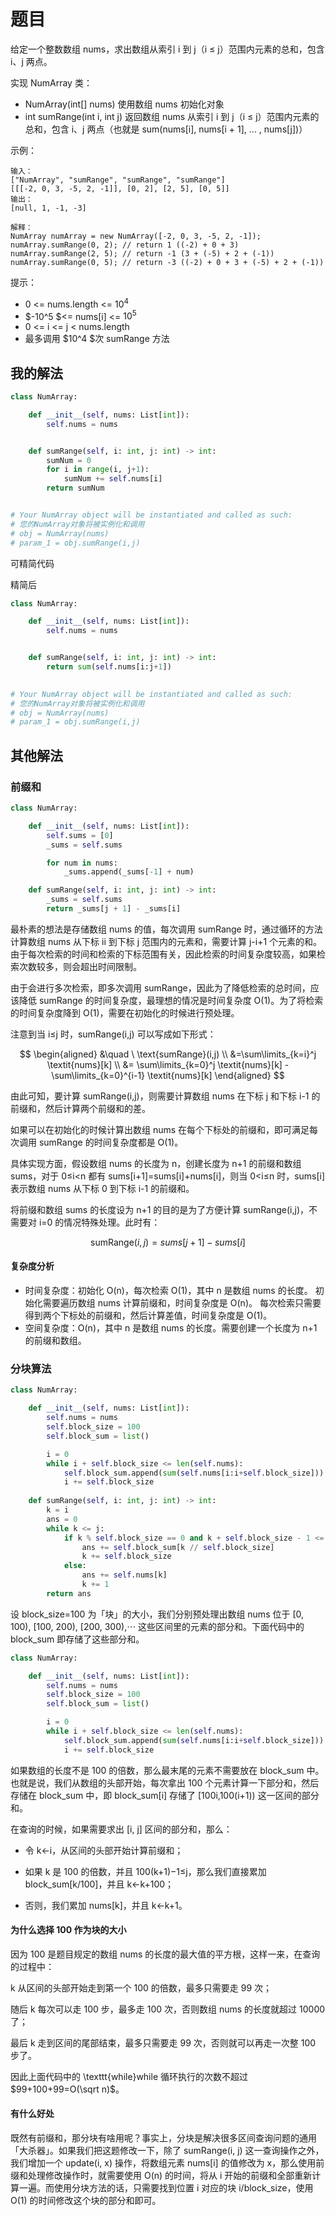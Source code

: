 # 题目

给定一个整数数组  nums，求出数组从索引 i 到 j（i ≤ j）范围内元素的总和，包含 i、j 两点。

实现 NumArray 类：

- NumArray(int[] nums) 使用数组 nums 初始化对象
- int sumRange(int i, int j) 返回数组 nums 从索引 i 到 j（i ≤ j）范围内元素的总和，包含 i、j 两点（也就是 sum(nums[i], nums[i + 1], ... , nums[j])）


示例：

```
输入：
["NumArray", "sumRange", "sumRange", "sumRange"]
[[[-2, 0, 3, -5, 2, -1]], [0, 2], [2, 5], [0, 5]]
输出：
[null, 1, -1, -3]

解释：
NumArray numArray = new NumArray([-2, 0, 3, -5, 2, -1]);
numArray.sumRange(0, 2); // return 1 ((-2) + 0 + 3)
numArray.sumRange(2, 5); // return -1 (3 + (-5) + 2 + (-1)) 
numArray.sumRange(0, 5); // return -3 ((-2) + 0 + 3 + (-5) + 2 + (-1))
```


提示：

- 0 <= nums.length <= $10^4$
- $-10^5 $<= nums[i] <= $10^5$
- 0 <= i <= j < nums.length
- 最多调用 $10^4 $次 sumRange 方法

## 我的解法

```python
class NumArray:

    def __init__(self, nums: List[int]):
        self.nums = nums


    def sumRange(self, i: int, j: int) -> int:
        sumNum = 0
        for i in range(i, j+1):
            sumNum += self.nums[i]
        return sumNum


# Your NumArray object will be instantiated and called as such:
# 您的NumArray对象将被实例化和调用
# obj = NumArray(nums)
# param_1 = obj.sumRange(i,j)
```

可精简代码

精简后

```python
class NumArray:

    def __init__(self, nums: List[int]):
        self.nums = nums


    def sumRange(self, i: int, j: int) -> int:
        return sum(self.nums[i:j+1])
        

# Your NumArray object will be instantiated and called as such:
# 您的NumArray对象将被实例化和调用
# obj = NumArray(nums)
# param_1 = obj.sumRange(i,j)
```



## 其他解法

### 前缀和

```python
class NumArray:

    def __init__(self, nums: List[int]):
        self.sums = [0]
        _sums = self.sums

        for num in nums:
            _sums.append(_sums[-1] + num)

    def sumRange(self, i: int, j: int) -> int:
        _sums = self.sums
        return _sums[j + 1] - _sums[i]
```

最朴素的想法是存储数组 nums 的值，每次调用 sumRange 时，通过循环的方法计算数组 nums 从下标 ii 到下标 j 范围内的元素和，需要计算 j-i+1 个元素的和。由于每次检索的时间和检索的下标范围有关，因此检索的时间复杂度较高，如果检索次数较多，则会超出时间限制。

由于会进行多次检索，即多次调用 sumRange，因此为了降低检索的总时间，应该降低 sumRange 的时间复杂度，最理想的情况是时间复杂度 O(1)。为了将检索的时间复杂度降到 O(1)，需要在初始化的时候进行预处理。

注意到当 i≤j 时，sumRange(i,j) 可以写成如下形式：

$$
\begin{aligned} &\quad \ \text{sumRange}(i,j) \\ &=\sum\limits_{k=i}^j \textit{nums}[k] \\ &= \sum\limits_{k=0}^j \textit{nums}[k] - \sum\limits_{k=0}^{i-1} \textit{nums}[k] \end{aligned}
$$

由此可知，要计算 sumRange(i,j)，则需要计算数组 nums 在下标 j 和下标 i-1 的前缀和，然后计算两个前缀和的差。

如果可以在初始化的时候计算出数组 nums 在每个下标处的前缀和，即可满足每次调用 sumRange 的时间复杂度都是 O(1)。

具体实现方面，假设数组 nums 的长度为 n，创建长度为 n+1 的前缀和数组 sums，对于 0≤i<n 都有 sums[i+1]=sums[i]+nums[i]，则当 0<i≤n 时，sums[i] 表示数组 nums 从下标 0 到下标 i-1 的前缀和。

将前缀和数组 sums 的长度设为 n+1 的目的是为了方便计算 sumRange(i,j)，不需要对 i=0 的情况特殊处理。此时有：

$$
\text{sumRange}(i,j)=\textit{sums}[j+1]-\textit{sums}[i]
$$



#### 复杂度分析

- 时间复杂度：初始化 O(n)，每次检索 O(1)，其中 n 是数组 nums 的长度。
  初始化需要遍历数组 nums 计算前缀和，时间复杂度是 O(n)。
  每次检索只需要得到两个下标处的前缀和，然后计算差值，时间复杂度是 O(1)。
- 空间复杂度：O(n)，其中 n 是数组 nums 的长度。需要创建一个长度为 n+1 的前缀和数组。


### 分块算法

```python
class NumArray:

    def __init__(self, nums: List[int]):
        self.nums = nums
        self.block_size = 100
        self.block_sum = list()

        i = 0
        while i + self.block_size <= len(self.nums):
            self.block_sum.append(sum(self.nums[i:i+self.block_size]))
            i += self.block_size
        
    def sumRange(self, i: int, j: int) -> int:
        k = i
        ans = 0
        while k <= j:
            if k % self.block_size == 0 and k + self.block_size - 1 <= j:
                ans += self.block_sum[k // self.block_size]
                k += self.block_size
            else:
                ans += self.nums[k]
                k += 1
        return ans
```

设 block_size=100 为「块」的大小，我们分别预处理出数组 nums 位于 [0, 100), [100, 200), [200, 300),⋯ 这些区间里的元素的部分和。下面代码中的 block_sum 即存储了这些部分和。

```python
class NumArray:

    def __init__(self, nums: List[int]):
        self.nums = nums
        self.block_size = 100
        self.block_sum = list()

        i = 0
        while i + self.block_size <= len(self.nums):
            self.block_sum.append(sum(self.nums[i:i+self.block_size]))
            i += self.block_size
```

如果数组的长度不是 100 的倍数，那么最末尾的元素不需要放在 block_sum 中。也就是说，我们从数组的头部开始，每次拿出 100 个元素计算一下部分和，然后存储在 block_sum 中，即 block_sum[i] 存储了 [100i,100(i+1)) 这一区间的部分和。

在查询的时候，如果需要求出 [i, j] 区间的部分和，那么：

- 令 k←i，从区间的头部开始计算前缀和；

- 如果 k 是 100 的倍数，并且 100(k+1)−1≤j，那么我们直接累加 block_sum[k/100]，并且 k←k+100；

- 否则，我们累加 nums[k]，并且 k←k+1。


#### 为什么选择 100 作为块的大小

因为 100 是题目规定的数组 nums 的长度的最大值的平方根，这样一来，在查询的过程中：

k 从区间的头部开始走到第一个 100 的倍数，最多只需要走 99 次；

随后 k 每次可以走 100 步，最多走 100 次，否则数组 nums 的长度就超过 10000 了；

最后 k 走到区间的尾部结束，最多只需要走 99 次，否则就可以再走一次整 100 步了。

因此上面代码中的 \texttt{while}while 循环执行的次数不超过 $99+100+99=O(\sqrt n)$。

#### 有什么好处

既然有前缀和，那分块有啥用呢？事实上，分块是解决很多区间查询问题的通用「大杀器」。如果我们把这题修改一下，除了 sumRange(i, j) 这一查询操作之外，我们增加一个 update(i, x) 操作，将数组元素 nums[i] 的值修改为 x，那么使用前缀和处理修改操作时，就需要使用 O(n) 的时间，将从 i 开始的前缀和全部重新计算一遍。而使用分块方法的话，只需要找到位置 i 对应的块 i/block_size，使用 O(1) 的时间修改这个块的部分和即可。

